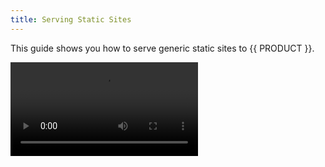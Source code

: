 ```yaml
---
title: Serving Static Sites
---
```


This guide shows you how to serve generic static sites to {{ PRODUCT }}.

<Video src="https://player.vimeo.com/video/691615425"/>

## Example Static Sites {/*example-static-sites*/}

Here are a few examples of common static sites served by {{ PRODUCT }}.

<ExampleButtons
  title="(Static) Backbone.js"
  siteUrl="https://layer0-docs-layer0-static-backbonejs-example-default.layer0-limelight.link"
  repoUrl="https://github.com/layer0-docs/static-backbonejs-example" 
  deployFromRepo />

<ExampleButtons
  title="(Static) React"
  siteUrl="https://layer0-docs-layer0-static-react-example-default.layer0-limelight.link"
  repoUrl="https://github.com/layer0-docs/layer0-static-react-example" 
  deployFromRepo />

<ExampleButtons
  title="(Static) Vue.js"
  siteUrl="https://layer0-docs-layer0-vue3-example-default.layer0-limelight.link"
  repoUrl="https://github.com/layer0-docs/layer0-vue3-example" 
  deployFromRepo />

{{ PREREQ }}

## Getting Started {/*getting-started*/}

To prepare your static app for deployment on {{ PRODUCT }}, run the following command in your project's root directory:

```bash
{{ CLI_NAME }} init
```

This will automatically add all of the required dependencies and files to your
project. These include:

- The `{{ PACKAGE_NAME }}/core` package - Allows you to declare routes and deploy your application on {{ PRODUCT }}
- The `{{ PACKAGE_NAME }}/prefetch` package - Allows you to configure a service worker to prefetch and cache pages to improve browsing speed
- `{{ CONFIG_FILE }}` - The main configuration file for {{ PRODUCT }}.
- `routes.js` - A default routes file that sends all requests to Next.js. Update this file to add caching or proxy some URLs to a different origin.
- `sw/service-worker.js` A service worker implemented using Workbox.

## Generate Static Resources {/*generate-static-resources*/}

If you're building an app that bundles static resources, you will want to generate those files before contuining. Typically, this is handled using a build script such as `npm run build`. This may differ depending on your framework.

The built version of your app will typically reside in a `/build` or `/dist` directory.

## Router Configuration {/*router-configuration*/}

The {{ PRODUCT }} router is used for configuring where the static resources reside and how to serve them. Using the example above, let's assume your site is bundled under the `/build` directory and has the following structure:

- `/build/index.html`
- `/build/static/css/main.css`
- `/build/static/js/main.js`

You can use the router's `static` method to serve everything in the `build` directory:

```js
// routes.js

const { Router } = require('{{ PACKAGE_NAME }}/core/router')

module.exports = new Router().static('build')
```

If your site does not use a bundler for generating a build output, you can still serve the assets using `serveStatic` and reference the relative path to the resources. Any resource referenced using `serveStatic` or `appShell` will automatically be included in the {{ PRODUCT }} deployment. An example of serving assets from your `src` directory:

```js
// routes.js

const { Router } = require('{{ PACKAGE_NAME }}/core/router')

const ONE_YEAR = 365 * 24 * 60 * 60

const edgeOnly = {
  browser: false,
  edge: { maxAgeSeconds: ONE_YEAR },
}

const edgeAndBrowser = {
  browser: { maxAgeSeconds: ONE_YEAR },
  edge: { maxAgeSeconds: ONE_YEAR },
}

const handler = ({ cache, serveStatic }, cacheConfig, path) => {
  cache(cacheConfig)
  serveStatic(path)
}

module.exports = new Router()

  // Assets (Hashed and Cached on Edge and in the Browser)
  .get('/css/:path*', res => handler(res, edgeAndBrowser, 'src/css/:path*')) 
  .get('/js/:path*', res => handler(res, edgeAndBrowser, 'src/js/:path*')) 
  
  // Path(s) that do not have a "." as well as "/" to serve the fallback page
  .get('/:path*/:file([^\\.]+|)', res => handler(res, edgeOnly, 'src/index.html')) 
  
  // All other paths to be served from the src directory
  .get('/:path*', res => handler(res, edgeOnly, 'src/:path*'))
```

## Deploying {/*deploying*/}

Deploy your app to the {{ PRODUCT_PLATFORM }} by running the following command in your project's root directory:

```bash
{{ CLI_NAME }} deploy
```

For more on deploying, see [Deploying](/guides/deploying).
